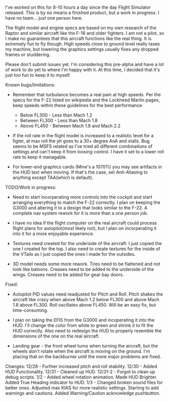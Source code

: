 I've worked on this for 8-10 hours a day since the day
Flight Simulator released.  This is by no means a finished
product, but a work in progress.  I have no team... just one
person here.

The flight model and engine specs are based on my own research
of the Raptor and similar aircraft like the F-16 and older fighters.
I am not a pilot, so I make no guarantees that this aircraft functions
like the real thing.  It is extremely fun to fly though.  High speeds
close to ground level really taxes my machine, but lowering the graphics
settings usually fixes any dropped frames or studdering.

Please don't submit issues yet.  I'm considering this pre-alpha and have
a lot of work to do yet to where I'm happy with it.  At this time, I
decided that it's just too fun to keep it to myself.

Known bugs/limitations:
* Remember that turbulance becomes a real pain at high speeds.  Per the specs
for the F-22 listed on wikipedia and the Lockheed Martin pages, keep speeds
within these guidelines for the best performance:
	* Below FL300 - Less than Mach 1.2
	* Between FL300 - Less than Mach 1.8
	* Above FL450 - Between Mach 1.8 and Mach 2.2
	
* If the roll rate in the flight model is increased to a realistic level for a 
figter, at max roll the jet goes to a 30+ degree AoA and stalls.  Bug seems to 
be MSFS related as I've tried all different combinations of settings and can't 
keep it from loosing control.  I have it set to a lower roll rate to keep it 
managable.

* For lower-end graphics cards (Mine's a 1070Ti) you may see artifacts in
the HUD text when moving.  If that's the case, set Anti-Aliasing to anything 
except TAA(which is default).

TODO/Work in progress:
* Need to start incorperating more controls into the cockpit and start arranging
everything to match the F-22 correctly.  I plan on keeping the G3000 and
altering it to a design that looks similar to the F-22.  A complete nav system
rework for it is more than a one person job.

* I have no idea if the flight computer on the real aircraft could process
flight plans for autopilot(most likely not), but I plan on incorperating it into
it for a more enjoyable experience.

* Textures need created for the underside of the aircraft.  I just copied the one
I created for the top.  I also need to create textures for the inside of the
VTails as I just copied the ones I made for the outsides.

* 3D model needs some more rework.  Tires need to be flattened and not look like
baloons.  Creases need to be added to the underside of the wings.  Creases need
to be added for gear bay doors.

Fixed:
* Autopilot PID values need readjusted for Pitch and Roll.  Pitch shakes the
aircraft like crazy when above Mach 1.2 below FL300 and above Mach 1.8 above
FL300.  Roll oscillates above FL450.  Will be an easy fix, but time-consuming.

* I plan on taking the EFIS from the G3000 and incoperating it into the HUD.
I'll change the color from white to green and shrink it to fit the HUD correctly.
Also need to redesign the HUD to properly resemble the dimensions of the one on
the real aircraft.

* Landing gear - the front wheel turns when turning the aircraft, but the wheels
don't rotate when the aircraft is moving on the ground.  I'm placing that on the
backburner until the more major problems are fixed.

Changes:
12/28 - Further increased pitch and roll stability.
12/30 - Added HUD Functionality.
12/31 - Cleaned up HUD.
12/31-2 - Forgot to clean up debug scripts.
1/2 - Added wheel rotation animation.  Made HUD Brighter.  Added True Heading
	  indicator to HUD.
1/3 - Changed broken sound files for better ones.  Adjusted max KIAS for more
      realistic settings.  Starting to add warnings and cautions.  Added 
	  Warning/Caution acknowledge pushbutton.

